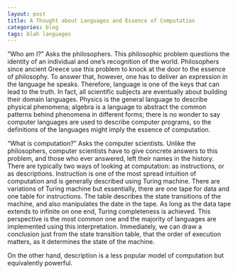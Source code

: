 ```yaml
---
layout: post
title: A Thought about Languages and Essence of Computation
categories: blog
tags: blah languages
---
```


“Who am I?” Asks the philosophers. This philosophic problem questions the identity of an individual and one’s
recognition of the world. Philosophers since ancient Greece use this problem to knock at the door to the essence of
philosophy. To answer that, however, one has to deliver an expression in the language he speaks. Therefore, language is
one of the keys that can lead to the truth. In fact, all scientific subjects are eventually about building
their domain languages. Physics is the general language to describe physical phenomena; algebra is a language to
abstract the common patterns behind phenomena in different forms; there is no wonder to say computer languages are
used to describe computer programs, so the definitions of the languages might imply the essence of computation.

“What is computation?” Asks the computer scientists. Unlike the philosophers, computer scientists have to give concrete
answers to this problem, and those who ever answered, left their names in the history. There are typically two ways of
looking at computation: as instructions, or as descriptions. Instruction is one of the most spread intuition of
computation and is generally described using Turing machine. There are variations of Turing machine but essentially,
there are one tape for data and one table for instructions. The table describes the state transitions of the machine,
and also manipulates the date in the tape. As long as the data tape extends to infinite on one end, Turing completeness
is achieved. This perspective is the most common one and the majority of languages are implemented using this
interpretation. Immediately, we can draw a conclusion just from the state transition table, that the order of execution
matters, as it determines the state of the machine.

On the other hand, description is a less popular model of computation but equivalently powerful. 
